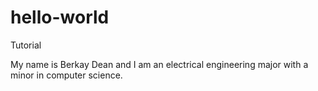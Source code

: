 # hello-world
Tutorial

My name is Berkay Dean and I am an electrical engineering major with a minor in computer science. 
